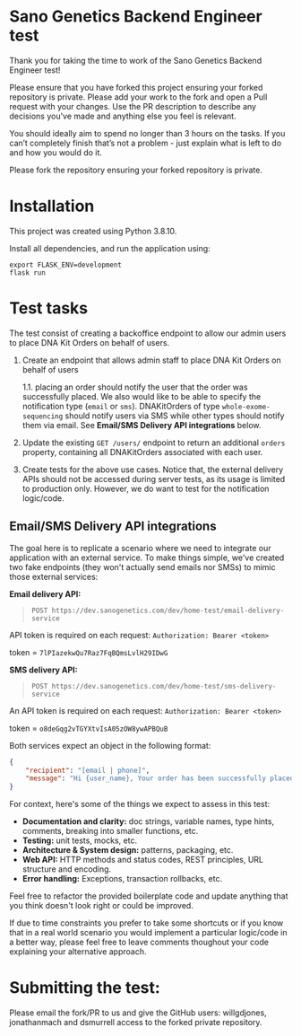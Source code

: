 # Sano Genetics Backend Engineer test
Thank you for taking the time to work of the Sano Genetics Backend Engineer test!

Please ensure that you have forked this project ensuring your forked repository is private. Please add your work to the fork and open a Pull request with your changes. Use the PR description to describe any decisions you've made and anything else you feel is relevant.

You should ideally aim to spend no longer than 3 hours on the tasks. If you can’t completely finish that’s not a problem - just explain what is left to do and how you would do it.

Please fork the repository ensuring your forked repository is private.

# Installation
This project was created using Python 3.8.10.

Install all dependencies, and run the application using:
```
export FLASK_ENV=development                                  
flask run
```


# Test tasks
The test consist of creating a backoffice endpoint to allow our admin users to place DNA Kit Orders on behalf of users.

1. Create an endpoint that allows admin staff to place DNA Kit Orders on behalf of users

    1.1. placing an order should notify the user that the order was successfully placed. 
    We also would like to be able to specify the notification type (`email` or `sms`). DNAKitOrders of type `whole-exome-sequencing` should notify users via SMS while other types should notify them via email. See **Email/SMS Delivery API integrations** below.

2. Update the existing `GET /users/` endpoint to return an additional `orders` property, containing all DNAKitOrders associated with each user.

3. Create tests for the above use cases. Notice that, the external delivery APIs should not be accessed during server tests, as its usage is limited to production only. However, we do want to test for the notification logic/code.

## Email/SMS Delivery API integrations
The goal here is to replicate a scenario where we need to integrate our application with an external service.
To make things simple, we've created two fake endpoints (they won't actually send emails nor SMSs) to mimic those external services:

**Email delivery API:**

> `POST https://dev.sanogenetics.com/dev/home-test/email-delivery-service`

API token is required on each request: `Authorization: Bearer <token>`

token = `7lPIazekwQu7Raz7FqBQmsLvlH29IDwG`

**SMS delivery API:**
> `POST https://dev.sanogenetics.com/dev/home-test/sms-delivery-service`

An API token is required on each request: `Authorization: Bearer <token>`

token = `o8deGqg2vTGYXtvIsA05zOW8ywAPBQuB`

Both services expect an object in the following format:
```json
{
    "recipient": "[email | phone]",
    "message": "Hi {user_name}, Your order has been successfully placed."
}
```


For context, here's some of the things we expect to assess in this test:
* **Documentation and clarity:** doc strings, variable names, type hints, comments, breaking into smaller functions, etc.
* **Testing:** unit tests, mocks, etc.
* **Architecture & System design:** patterns, packaging, etc.
* **Web API:** HTTP methods and status codes, REST principles, URL structure and encoding.
* **Error handling:** Exceptions, transaction rollbacks, etc.

Feel free to refactor the provided boilerplate code and update anything that you think doesn't look right or could be improved.

If due to time constraints you prefer to take some shortcuts or if you know that in a real world scenario you would implement a particular logic/code in a better way, please feel free to leave comments thoughout your code explaining your alternative approach.


# Submitting the test:
Please email the fork/PR to us and give the GitHub users: willgdjones,  jonathanmach and dsmurrell access to the forked private repository.

